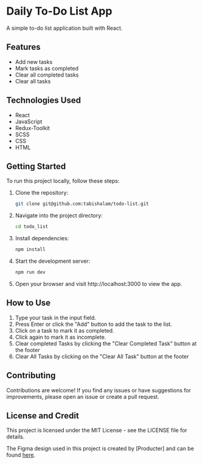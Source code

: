 # Daily To-Do List App

A simple to-do list application built with React.

## Features

- Add new tasks
- Mark tasks as completed 
- Clear all completed tasks
- Clear all tasks

## Technologies Used

- React
- JavaScript
- Redux-Toolkit
- SCSS
- CSS
- HTML

## Getting Started

To run this project locally, follow these steps:

1. Clone the repository:

    ```bash
    git clone git@github.com:tabishalam/todo-list.git
    ```

2. Navigate into the project directory:
    ```bash   
    cd todo_list
    ```

3. Install dependencies:
    ```bash   
    npm install
    ```

4. Start the development server:
    ```bash   
    npm run dev
    ```

5. Open your browser and visit http://localhost:3000 to view the app.


## How to Use

1. Type your task in the input field.
2. Press Enter or click the "Add" button to add the task to the list.
3. Click on a task to mark it as completed.
4. Click again to mark it as incomplete.
5. Clear completed Tasks by clicking the "Clear Completed Task" button at the footer
6. Clear All Tasks by clicking on the "Clear All Task" button at the footer

## Contributing

Contributions are welcome! If you find any issues or have suggestions for improvements, please open an issue or create a pull request.

## License and Credit

This project is licensed under the MIT License - see the LICENSE file for details.

The Figma design used in this project is created by [Producter] and can be found [here](https://www.figma.com/file/iLGCvwGouZr0xTJ4TMBvrW/Daily-To-Do-List-(Community)?type=design&node-id=0-1&mode=design).